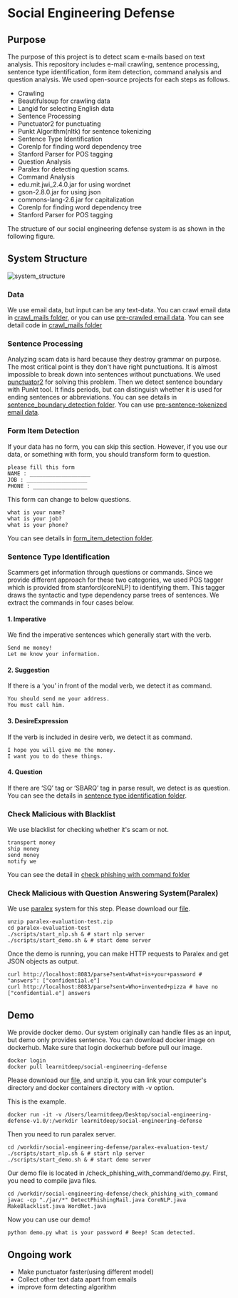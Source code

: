 # Social Engineering Defense

## Purpose

The purpose of this project is to detect scam e-mails based on text analysis. This repository includes e-mail crawling, sentence processing, sentence type identification, form item detection, command analysis and question analysis. We used open-source projects for each steps as follows.

- Crawling
 - Beautifulsoup for crawling data
 - Langid for selecting English data
- Sentence Processing
 - Punctuator2 for punctuating
 - Punkt Algorithm(nltk) for sentence tokenizing
- Sentence Type Identification
 - Corenlp for finding word dependency tree
 - Stanford Parser for POS tagging
- Question Analysis
 - Paralex for detecting question scams.
- Command Analysis
 - edu.mit.jwi_2.4.0.jar for using wordnet
 - gson-2.8.0.jar for using json
 - commons-lang-2.6.jar for capitalization
 - Corenlp for finding word dependency tree
 - Stanford Parser for POS tagging
 
The structure of our social engineering defense system is as shown in the following figure.

## System Structure

![system_structure](https://github.com/zerobugplz/social-engineering-defense/blob/master/system_structure.png)  

### Data

We use email data, but input can be any text-data. You can crawl email data in [crawl_mails folder](https://github.com/zerobugplz/social-engineering-defense/tree/master/crawl_mails), or you can use [pre-crawled email data](https://drive.google.com/file/d/1D8BUS_wxZVip6EFmhMkrXunBXcuBev7o/view?usp=sharing). You can see detail code in [crawl_mails folder](https://github.com/zerobugplz/social-engineering-defense/tree/master/crawl_mails)

### Sentence Processing

Analyzing scam data is hard because they destroy grammar on purpose. The most critical point is they don't have right punctuations. It is almost impossible to break down into sentences without punctuations. We used [punctuator2](https://github.com/ottokart/punctuator2) for solving this problem. Then we detect sentence boundary with Punkt tool. It finds periods, but can distinguish whether it is used for ending sentences or abbreviations. You can see details in [sentence_boundary_detection folder](https://github.com/zerobugplz/social-engineering-defense/tree/master/sentence_boundary_detection). You can use [pre-sentence-tokenized email data](https://drive.google.com/open?id=1_LHcOVE0A3hd1mBwZl-o4ivSfu42IGJV).

### Form Item Detection

If your data has no form, you can skip this section. However, if you use our data, or something with form, you should transform form to question.  
```
please fill this form
NAME : ___________________
JOB : ___________________
PHONE : _________________
```
This form can change to below questions.
```
what is your name?
what is your job?
what is your phone?
```

You can see details in [form_item_detection folder](https://github.com/zerobugplz/social-engineering-defense/tree/master/form_item_detection).

### Sentence Type Identification

Scammers get information through questions or commands. Since we provide different approach for these two categories, we used POS tagger which is provided from stanford(coreNLP) to identifying them. This tagger draws the syntactic and type dependency parse trees of sentences. We extract the commands in four cases below.

#### 1. Imperative
We find the imperative sentences which generally start with the verb. 
```
Send me money!
Let me know your information.
```
#### 2. Suggestion
If there is a ‘you’ in front of the modal verb, we detect it as command.
```
You should send me your address.
You must call him.
```
#### 3. DesireExpression
If the verb is included in desire verb, we detect it as command.
```
I hope you will give me the money.
I want you to do these things.
```
#### 4. Question
If there are ‘SQ’ tag or ‘SBARQ’ tag in parse result, we detect is as question.  
You can see the details in [sentence type identification folder](https://github.com/zerobugplz/social-engineering-defense/tree/master/sentence_type_identification).

### Check Malicious with Blacklist

We use blacklist for checking whether it's scam or not.
```
transport money
ship money
send money
notify we
```
You can see the detail in [check phishing with command folder](https://github.com/zerobugplz/social-engineering-defense/blob/master/check_phishing_with_command)

### Check Malicious with Question Answering System(Paralex)

We use [paralex](http://knowitall.cs.washington.edu/paralex/) system for this step. Please download our [file](https://drive.google.com/file/d/1XYXagUwkcKcFUU6Kljvh6zJAVSnHnM0t/view?usp=drive_web).  

```
unzip paralex-evaluation-test.zip
cd paralex-evaluation-test
./scripts/start_nlp.sh & # start nlp server
./scripts/start_demo.sh & # start demo server
```

Once the demo is running, you can make HTTP requests to Paralex and get JSON objects as output. 

```
curl http://localhost:8083/parse?sent=What+is+your+password # "answers": ["confidential.e"]
curl http://localhost:8083/parse?sent=Who+invented+pizza # have no ["confidential.e"] answers
```


## Demo

We provide docker demo. Our system originally can handle files as an input, but demo only provides sentence. You can download docker image on dockerhub. Make sure that login dockerhub before pull our image.
```
docker login
docker pull learnitdeep/social-engineering-defense
```

Please download our [file](https://drive.google.com/open?id=1AFKGLJj_JQnPhbi42SCzQdMrTWIKJPz6), and unzip it. you can link your computer's directory and docker containers directory with -v option.  
  
This is the example.
```
docker run -it -v /Users/learnitdeep/Desktop/social-engineering-defense-v1.0/:/workdir learnitdeep/social-engineering-defense
```

Then you need to run paralex server.  
```
cd /workdir/social-engineering-defense/paralex-evaluation-test/
./scripts/start_nlp.sh & # start nlp server
./scripts/start_demo.sh & # start demo server
```

Our demo file is located in /check_phishing_with_command/demo.py.
First, you need to compile java files.
```
cd /workdir/social-engineering-defense/check_phishing_with_command
javac -cp "./jar/*" DetectPhishingMail.java CoreNLP.java MakeBlacklist.java WordNet.java
```

Now you can use our demo!

```
python demo.py what is your password # Beep! Scam detected.
```

## Ongoing work

- Make punctuator faster(using different model)
- Collect other text data apart from emails
- improve form detecting algorithm
